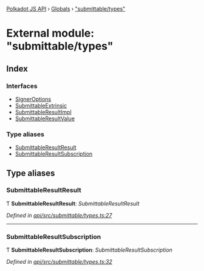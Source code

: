 [Polkadot JS API](../README.md) › [Globals](../globals.md) › ["submittable/types"](_submittable_types_.md)

# External module: "submittable/types"

## Index

### Interfaces

* [SignerOptions](../interfaces/_submittable_types_.signeroptions.md)
* [SubmittableExtrinsic](../interfaces/_submittable_types_.submittableextrinsic.md)
* [SubmittableResultImpl](../interfaces/_submittable_types_.submittableresultimpl.md)
* [SubmittableResultValue](../interfaces/_submittable_types_.submittableresultvalue.md)

### Type aliases

* [SubmittableResultResult](_submittable_types_.md#submittableresultresult)
* [SubmittableResultSubscription](_submittable_types_.md#submittableresultsubscription)

## Type aliases

###  SubmittableResultResult

Ƭ **SubmittableResultResult**: *SubmittableResultResult<ApiType>*

*Defined in [api/src/submittable/types.ts:27](https://github.com/polkadot-js/api/blob/51a866fd35/packages/api/src/submittable/types.ts#L27)*

___

###  SubmittableResultSubscription

Ƭ **SubmittableResultSubscription**: *SubmittableResultSubscription<ApiType>*

*Defined in [api/src/submittable/types.ts:32](https://github.com/polkadot-js/api/blob/51a866fd35/packages/api/src/submittable/types.ts#L32)*

